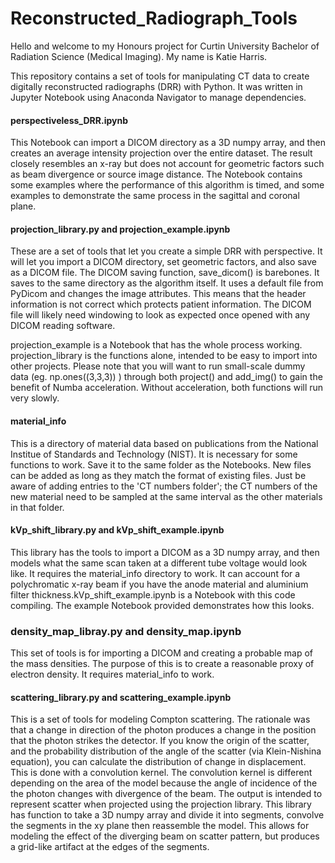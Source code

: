 # Reconstructed_Radiograph_Tools
 
Hello and welcome to my Honours project for Curtin University Bachelor of Radiation Science (Medical Imaging). My name is Katie Harris.

This repository contains a set of tools for manipulating CT data to create digitally reconstructed radiographs (DRR) with Python. It was written in Jupyter Notebook using Anaconda Navigator to manage dependencies.

#### perspectiveless_DRR.ipynb ####
This Notebook can import a DICOM directory as a 3D numpy array, and then creates an average intensity projection over the entire dataset. The result closely resembles an x-ray but does not account for geometric factors such as beam divergence or source image distance. The Notebook contains some examples where the performance of this algorithm is timed, and some examples to demonstrate the same process in the sagittal and coronal plane.

#### projection_library.py and projection_example.ipynb ####
These are a set of tools that let you create a simple DRR with perspective. It will let you import a DICOM directory, set geometric factors, and also save as a DICOM file. The DICOM saving function, save_dicom() is barebones. It saves to the same directory as the algorithm itself. It uses a default file from PyDicom and changes the image attributes. This means that the header information is not correct which protects patient information. The DICOM file will likely need windowing to look as expected once opened with any DICOM reading software.

projection_example is a Notebook that has the whole process working. projection_library is the functions alone, intended to be easy to import into other projects. Please note that you will want to run small-scale dummy data (eg. np.ones((3,3,3)) ) through both project() and add_img() to gain the benefit of Numba acceleration. Without acceleration, both functions will run very slowly.

#### material_info ####
This is a directory of material data based on publications from the National Institue of Standards and Technology (NIST). It is necessary for some functions to work. Save it to the same folder as the Notebooks. New files can be added as long as they match the format of existing files. Just be aware of adding entries to the 'CT numbers folder'; the CT numbers of the new material need to be sampled at the same interval as the other materials in that folder.


#### kVp_shift_library.py and kVp_shift_example.ipynb ####
This library has the tools to import a DICOM as a 3D numpy array, and then models what the same scan taken at a different tube voltage would look like. It requires the material_info directory to work. It can account for a polychromatic x-ray beam if you have the anode material and aluminium filter thickness.kVp_shift_example.ipynb is a Notebook with this code compiling. The example Notebook provided demonstrates how this looks. 

### density_map_libray.py and density_map.ipynb ####
This set of tools is for importing a DICOM and creating a probable map of the mass densities. The purpose of this is to create a reasonable proxy of electron density. It requires material_info to work.

#### scattering_library.py and scattering_example.ipynb ####
This is a set of tools for modeling Compton scattering. The rationale was that a change in direction of the photon produces a change in the position that the photon strikes the detector. If you know the origin of the scatter, and the probability distribution of the angle of the scatter (via Klein-Nishina equation), you can calculate the distribution of change in displacement. This is done with a convolution kernel. The convolution kernel is different depending on the area of the model because the angle of incidence of the the photon changes with divergence of the beam. The output is intended to represent scatter when projected using the projection library. This library has function to take a 3D numpy array and divide it into segments, convolve the segments in the xy plane then reassemble the model. This allows for modeling the effect of the diverging beam on scatter pattern, but produces a grid-like artifact at the edges of the segments.
